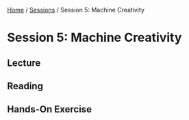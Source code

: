 [Home](../../README.md) / [Sessions](../README.md) / Session 5: Machine Creativity

# Session 5: Machine Creativity

## Lecture

## Reading

## Hands-On Exercise

